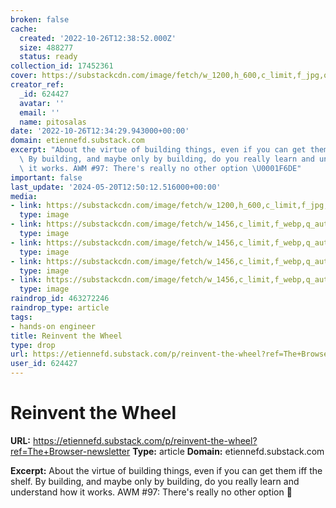 ```yaml
---
broken: false
cache:
  created: '2022-10-26T12:38:52.000Z'
  size: 488277
  status: ready
collection_id: 17452361
cover: https://substackcdn.com/image/fetch/w_1200,h_600,c_limit,f_jpg,q_auto:good,fl_progressive:steep/https%3A%2F%2Fbucketeer-e05bbc84-baa3-437e-9518-adb32be77984.s3.amazonaws.com%2Fpublic%2Fimages%2F65a9484c-a332-4007-9c3c-d9d4c95e43bc_2202x963.jpeg
creator_ref:
  _id: 624427
  avatar: ''
  email: ''
  name: pitosalas
date: '2022-10-26T12:34:29.943000+00:00'
domain: etiennefd.substack.com
excerpt: "About the virtue of building things, even if you can get them iff the shelf.\
  \ By building, and maybe only by building, do you really learn and understand how\
  \ it works. AWM #97: There's really no other option \U0001F6DE"
important: false
last_update: '2024-05-20T12:50:12.516000+00:00'
media:
- link: https://substackcdn.com/image/fetch/w_1200,h_600,c_limit,f_jpg,q_auto:good,fl_progressive:steep/https%3A%2F%2Fbucketeer-e05bbc84-baa3-437e-9518-adb32be77984.s3.amazonaws.com%2Fpublic%2Fimages%2F65a9484c-a332-4007-9c3c-d9d4c95e43bc_2202x963.jpeg
  type: image
- link: https://substackcdn.com/image/fetch/w_1456,c_limit,f_webp,q_auto:good,fl_progressive:steep/https%3A%2F%2Fbucketeer-e05bbc84-baa3-437e-9518-adb32be77984.s3.amazonaws.com%2Fpublic%2Fimages%2F65a9484c-a332-4007-9c3c-d9d4c95e43bc_2202x963.jpeg
  type: image
- link: https://substackcdn.com/image/fetch/w_1456,c_limit,f_webp,q_auto:good,fl_progressive:steep/https%3A%2F%2Fbucketeer-e05bbc84-baa3-437e-9518-adb32be77984.s3.amazonaws.com%2Fpublic%2Fimages%2F221e5d44-c465-48f3-b811-1569b931f7d4_2880x2018.png
  type: image
- link: https://substackcdn.com/image/fetch/w_1456,c_limit,f_webp,q_auto:good,fl_progressive:steep/https%3A%2F%2Fbucketeer-e05bbc84-baa3-437e-9518-adb32be77984.s3.amazonaws.com%2Fpublic%2Fimages%2F5d9e58d7-172c-43ab-9564-7065f68c7c13_520x716.jpeg
  type: image
- link: https://substackcdn.com/image/fetch/w_1456,c_limit,f_webp,q_auto:good,fl_progressive:steep/https%3A%2F%2Fbucketeer-e05bbc84-baa3-437e-9518-adb32be77984.s3.amazonaws.com%2Fpublic%2Fimages%2F2a044cd0-10d1-403d-bd73-5fa6707a7f63_900x447.jpeg
  type: image
raindrop_id: 463272246
raindrop_type: article
tags:
- hands-on engineer
title: Reinvent the Wheel
type: drop
url: https://etiennefd.substack.com/p/reinvent-the-wheel?ref=The+Browser-newsletter
user_id: 624427
---
```


# Reinvent the Wheel

**URL:** https://etiennefd.substack.com/p/reinvent-the-wheel?ref=The+Browser-newsletter
**Type:** article
**Domain:** etiennefd.substack.com

**Excerpt:** About the virtue of building things, even if you can get them iff the shelf. By building, and maybe only by building, do you really learn and understand how it works. AWM #97: There's really no other option 🛞
